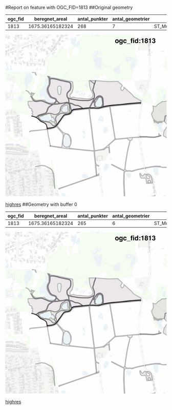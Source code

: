 #Report on feature with OGC_FID=1813
##Original geometry



| ogc_fid |  beregnet_areal  | antal_punkter | antal_geometrier |      type       |
|---------|------------------|---------------|------------------|-----------------|
|    1813 | 1675.36165182324 |           268 |                7 | ST_MultiPolygon|
![geom](../images/1813_invalid.jpg)


[highres](https://raw.githubusercontent.com/Septima/herlev/master/images/1813_invalid.jpg)
##Geometry with buffer 0



| ogc_fid |  beregnet_areal  | antal_punkter | antal_geometrier |      type       |
|---------|------------------|---------------|------------------|-----------------|
|    1813 | 1675.36165182324 |           265 |                6 | ST_MultiPolygon|
![geom](../images/1813_buffer0.jpg)


[highres](https://raw.githubusercontent.com/Septima/herlev/master/images/1813_buffer0_highres.jpg)
